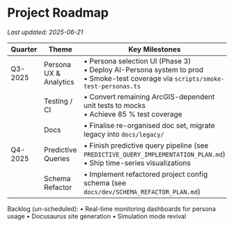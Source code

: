 # Project Roadmap

_Last updated: 2025-06-21_

| Quarter | Theme | Key Milestones |
|---------|-------|----------------|
| Q3-2025 | Persona UX & Analytics | • Persona selection UI (Phase 3)<br/>• Deploy AI-Persona system to prod<br/>• Smoke-test coverage via `scripts/smoke-test-personas.ts` |
|         | Testing / CI | • Convert remaining ArcGIS-dependent unit tests to mocks<br/>• Achieve 85 % test coverage |
|         | Docs | • Finalise re-organised doc set, migrate legacy into `docs/legacy/` |
| Q4-2025 | Predictive Queries | • Finish predictive query pipeline (see `PREDICTIVE_QUERY_IMPLEMENTATION_PLAN.md`)<br/>• Ship time-series visualizations |
|         | Schema Refactor | • Implement refactored project config schema (see `docs/dev/SCHEMA_REFACTOR_PLAN.md`) |

Backlog (un-scheduled):
• Real-time monitoring dashboards for persona usage
• Docusaurus site generation
• Simulation mode revival 